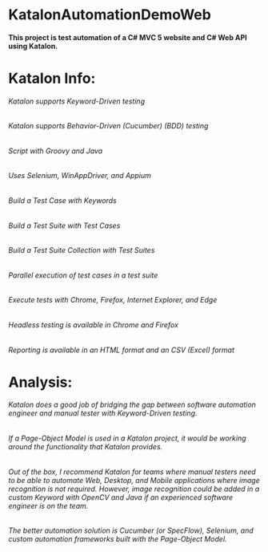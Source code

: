 # KatalonAutomationDemoWeb

#### This project is test automation of a C# MVC 5 website and C# Web API using Katalon.

# Katalon Info:
###### Katalon supports Keyword-Driven testing
###### Katalon supports Behavior-Driven (Cucumber) (BDD) testing
###### Script with Groovy and Java
###### Uses Selenium, WinAppDriver, and Appium
###### Build a Test Case with Keywords
###### Build a Test Suite with Test Cases
###### Build a Test Suite Collection with Test Suites
###### Parallel execution of test cases in a test suite
###### Execute tests with Chrome, Firefox, Internet Explorer, and Edge
###### Headless testing is available in Chrome and Firefox
###### Reporting is available in an HTML format and an CSV (Excel) format

# Analysis:
###### Katalon does a good job of bridging the gap between software automation engineer and manual tester with Keyword-Driven testing.
###### If a Page-Object Model is used in a Katalon project, it would be working around the functionality that Katalon provides.
###### Out of the box, I recommend Katalon for teams where manual testers need to be able to automate Web, Desktop, and Mobile applications where image recognition is not required. However, image recognition could be added in a custom Keyword with OpenCV and Java if an experienced software engineer is on the team.
###### The better automation solution is Cucumber (or SpecFlow), Selenium, and custom automation frameworks built with the Page-Object Model.
